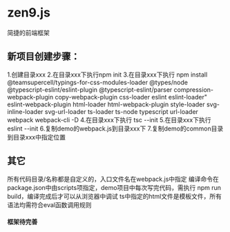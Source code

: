 # zen9.js
简捷的前端框架

## 新项目创建步骤：
1.创建目录xxx
2.在目录xxx下执行npm init
3.在目录xxx下执行 npm install @teamsupercell/typings-for-css-modules-loader @types/node @typescript-eslint/eslint-plugin @typescript-eslint/parser compression-webpack-plugin copy-webpack-plugin css-loader eslint eslint-loader" eslint-webpack-plugin html-loader html-webpack-plugin style-loader svg-inline-loader svg-url-loader ts-loader ts-node typescript url-loader webpack webpack-cli -D
4.在目录xxx下执行 tsc --init
5.在目录xxx下执行 eslint --init
6.复制demo的webpack.js到目录xxx下
7.复制demo的common目录到目录xxx中指定位置

## 其它
所有代码目录/名称都是自定义的，入口文件名在webpack.js中指定
编译命令在package.json中由scripts项指定，demo项目中每次写完代码，需执行 npm run build，编译完成后才可以从浏览器中调试
ts中指定的html文件是模板文件，所有语法均需符合eval函数调用规则

#### 框架待完善